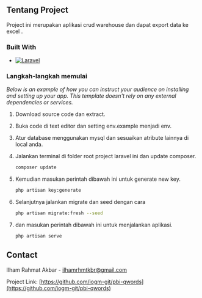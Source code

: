 <!-- ABOUT THE PROJECT -->
## Tentang Project

Project ini merupakan aplikasi crud warehouse dan dapat export data ke excel . 

### Built With

* [![Laravel][Laravel.com]][Laravel-url]

### Langkah-langkah memulai

_Below is an example of how you can instruct your audience on installing and setting up your app. This template doesn't rely on any external dependencies or services._

1. Download source code dan extract.

2. Buka code di text editor dan setting env.example menjadi env.

3. Atur database menggunakan mysql dan sesuaikan atribute lainnya di local anda.

4. Jalankan terminal di folder root project laravel ini dan update composer.
   ```sh
   composer update
   ```
5. Kemudian masukan perintah dibawah ini untuk generate new key.
   ```sh
   php artisan key:generate
   ```

6. Selanjutnya jalankan migrate dan seed dengan cara 
    ```sh
   php artisan migrate:fresh --seed
   ```

7. dan masukan perintah dibawah ini untuk menjalankan aplikasi.
   ```sh
   php artisan serve
   ```

<!-- CONTACT -->
## Contact

Ilham Rahmat Akbar - ilhamrhmtkbr@gmail.com

Project Link: [https://github.com/iogm-git/pbi-qwords](https://github.com/iogm-git/pbi-qwords)


[Laravel.com]: https://img.shields.io/badge/Laravel-FF2D20?style=for-the-badge&logo=laravel&logoColor=white
[Laravel-url]: https://laravel.com
